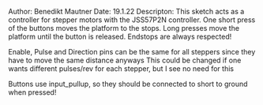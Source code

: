   Author: Benedikt Mautner
  Date: 19.1.22
  Descripton: This sketch acts as a controller for stepper motors with the JSS57P2N controller.
  One short press of the buttons moves the platform to the stops.
  Long presses move the platform until the button is released. Endstops are always respected!

  Enable, Pulse and Direction pins can be the same for all steppers since they have to move the same distance anyways
  This could be changed if one wants different pulses/rev for each stepper, but I see no need for this

  Buttons use input_pullup, so they should be connected to short to ground when pressed!

